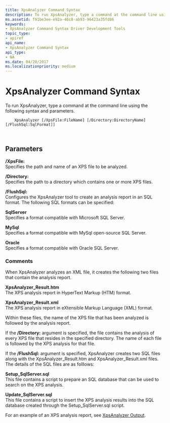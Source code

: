```yaml
---
title: XpsAnalyzer Command Syntax
description: To run XpsAnalyzer, type a command at the command line using the following syntax and parameters.
ms.assetid: f91be3ee-e92a-46c8-ab93-96423a35fd86
keywords:
- XpsAnalyzer Command Syntax Driver Development Tools
topic_type:
- apiref
api_name:
- XpsAnalyzer Command Syntax
api_type:
- NA
ms.date: 04/20/2017
ms.localizationpriority: medium
---
```


# XpsAnalyzer Command Syntax


To run XpsAnalyzer, type a command at the command line using the following syntax and parameters.

```
    XpsAnalyzer [/XpsFile:FileName] [/Directory:DirectoryName] [/FlushSql:SqlFormat]] 

   
```

## <span id="Parameters"></span><span id="parameters"></span><span id="PARAMETERS"></span>Parameters


<span id="________XpsFile_______"></span><span id="________xpsfile_______"></span><span id="________XPSFILE_______"></span> **/XpsFile:**   
Specifies the path and name of an XPS file to be analyzed.

<span id="________Directory_______"></span><span id="________directory_______"></span><span id="________DIRECTORY_______"></span> **/Directory:**   
Specifies the path to a directory which contains one or more XPS files.

<span id="________FlushSql_______"></span><span id="________flushsql_______"></span><span id="________FLUSHSQL_______"></span> **/FlushSql:**   
Configures the XpsAnalyzer tool to create an analysis report in an SQL format. The following SQL formats can be specified:

<span id="SqlServer"></span><span id="sqlserver"></span><span id="SQLSERVER"></span>**SqlServer**  
Specifies a format compatible with Microsoft SQL Server.

<span id="MySql"></span><span id="mysql"></span><span id="MYSQL"></span>**MySql**  
Specifies a format compatible with MySql open-source SQL Server.

<span id="Oracle"></span><span id="oracle"></span><span id="ORACLE"></span>**Oracle**  
Specifies a format compatible with Oracle SQL Server.

### <span id="comments"></span><span id="COMMENTS"></span>Comments

When XpsAnalyzer analyzes an XML file, it creates the following two files that contain the analysis report.

<span id="xpsanalyzer_result.htm_______"></span><span id="XPSANALYZER_RESULT.HTM_______"></span>**XpsAnalyzer\_Result.htm**   
The XPS analysis report in HyperText Markup (HTM) format.

<span id="xpsanalyzer_result.xml_______"></span><span id="XPSANALYZER_RESULT.XML_______"></span>**XpsAnalyzer\_Result.xml**   
The XPS analysis report in eXtensible Markup Language (XML) format.

Within these files, the name of the XPS file that has been analyzed is followed by the analysis report.

If the **/Directory:** argument is specified, the file contains the analysis of every XPS file that resides in the specified directory. The name of each file is followed by the XPS analysis for that file.

If the **/FlushSql:** argument is specified, XpsAnalyzer creates two SQL files along with the XpsAnalyzer\_Result.htm and XpsAnalyzer\_Result.xml files. The details of the SQL files are as folllows:

<span id="setup_sqlserver.sql_______"></span><span id="SETUP_SQLSERVER.SQL_______"></span>**Setup\_SqlServer.sql**   
This file contains a script to prepare an SQL database that can be used to search on the XPS analysis.

<span id="update_sqlserver.sql_______"></span><span id="UPDATE_SQLSERVER.SQL_______"></span>**Update\_SqlServer.sql**   
This file contains a script to insert the XPS analysis results into the SQL database created through the Setup\_SqlServer.sql script.

For an example of an XPS analysis report, see [XpsAnalyzer Output](xpsanalyzer-output.md).

 

 





